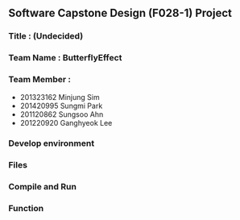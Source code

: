 ## Software Capstone Design (F028-1) Project

### Title : (Undecided)

### Team Name : ButterflyEffect

### Team Member : 
+ 201323162 Minjung Sim
+ 201420995 Sungmi Park
+ 201120862 Sungsoo Ahn 
+ 201220920 Ganghyeok Lee


### Develop environment


### Files


### Compile and Run


### Function


